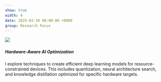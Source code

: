 ```yaml
---
show: true
width: 4
date: 2025-03-30 00:00:00 +0900
group: Research Focus
---
```

<div>
  <img data-src="/assets/images/research/hardware_aware.jpg" class="lazy w-100 rounded-top" src="/assets/images/empty_300x200.png">
  <div class="card-body">
    <h5 class="card-title">Hardware-Aware AI Optimization</h5>
    <p class="card-text">
      I explore techniques to create efficient deep learning models for resource-constrained devices. This includes quantization, neural architecture search, and knowledge distillation optimized for specific hardware targets.
    </p>
  </div>
</div>
